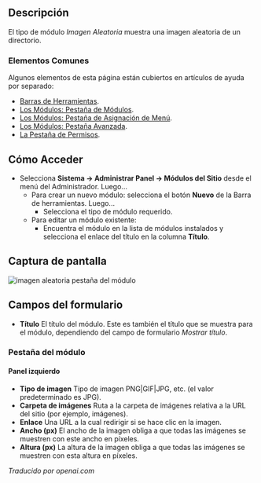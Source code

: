 <!-- Filename: Help4.x:Site_Modules:_Random_Image  / Display title: Modules : Image Aléatoire -->

## Descripción

El tipo de módulo *Imagen Aleatoria* muestra una imagen aleatoria de un directorio.

### Elementos Comunes

Algunos elementos de esta página están cubiertos en artículos de ayuda por separado:

* [Barras de Herramientas](jdocmanual?article=help/common-elements/toolbars).
* [Los Módulos: Pestaña de Módulos](jdocmanual?article=help/modules/modules-module-tab).
* [Los Módulos: Pestaña de Asignación de Menú](jdocmanual?article=help/modules/modules-menu-assignment-tab).
* [Los Módulos: Pestaña Avanzada](jdocmanual?article=help/modules/modules-advanced-tab).
* [La Pestaña de Permisos](jdocmanual?article=help/common-elements/edit-permissions).

## Cómo Acceder

- Selecciona **Sistema → Administrar Panel → Módulos del Sitio** desde el
  menú del Administrador. Luego...
  - Para crear un nuevo módulo: selecciona el botón **Nuevo** de la Barra de herramientas.
    Luego...
    - Selecciona el tipo de módulo requerido.
  - Para editar un módulo existente:
    - Encuentra el módulo en la lista de módulos instalados y selecciona el
      enlace del título en la columna **Título**.

## Captura de pantalla

![imagen aleatoria pestaña del módulo](../../../es/images/modules-site/modules-random-image-module-tab.png)

## Campos del formulario

- **Título** El título del módulo. Este es también el título que se muestra
  para el módulo, dependiendo del campo de formulario *Mostrar título*.

### Pestaña del módulo

#### Panel izquierdo

- **Tipo de imagen** Tipo de imagen PNG\|GIF\|JPG, etc. (el valor predeterminado es JPG).
- **Carpeta de imágenes** Ruta a la carpeta de imágenes relativa a la URL del sitio
  (por ejemplo, imágenes).
- **Enlace** Una URL a la cual redirigir si se hace clic en la imagen.
- **Ancho (px)** El ancho de la imagen obliga a que todas las imágenes se muestren con
  este ancho en píxeles.
- **Altura (px)** La altura de la imagen obliga a que todas las imágenes se muestren con
  esta altura en píxeles.

*Traducido por openai.com*

